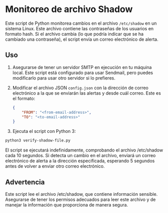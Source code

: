 # Monitoreo de archivo Shadow

Este script de Python monitorea cambios en el archivo `/etc/shadow` en un sistema Linux. Este archivo contiene las contraseñas de los usuarios en formato hash. Si el archivo cambia (lo que podría indicar que se ha cambiado una contraseña), el script envía un correo electrónico de alerta.

## Uso

1. Asegurarse de tener un servidor SMTP en ejecución en tu máquina local. Este script está configurado para usar Sendmail, pero puedes modificarlo para usar otro servidor si lo prefieres.

2. Modificar el archivo JSON `config.json` con la dirección de correo electrónico a la que se enviarán las alertas y desde cuál correo. Este es el formato:
    
    ```json
    {
        "FROM": "<from-email-address>",
        "TO": "<to-email-address>"
    }
    ```


3. Ejecuta el script con Python 3:

```bash
python3 verify-shadow-file.py
```
El script se ejecutará indefinidamente, comprobando el archivo /etc/shadow cada 10 segundos. Si detecta un cambio en el archivo, enviará un correo electrónico de alerta a la dirección especificada, esperando 5 segundos antes de volver a enviar otro correo electrónico.

## Advertencia

Este script lee el archivo /etc/shadow, que contiene información sensible. Asegurarse de tener los permisos adecuados para leer este archivo y de manejar la información que proporciona de manera segura.